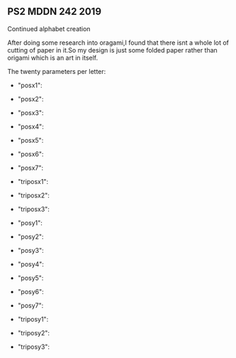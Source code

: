 ## PS2 MDDN 242 2019

Continued alphabet creation

After doing some research into oragami,I found that there isnt a whole lot of cutting of paper in it.So my design is just some folded paper rather than origami which is an art in itself.


The twenty parameters per letter:
  * "posx1": 
  * "posx2": 
  * "posx3": 
  * "posx4": 
  * "posx5": 
  * "posx6": 
  * "posx7": 
  
 * "triposx1": 
 * "triposx2": 
 * "triposx3": 

 * "posy1": 
 * "posy2": 
 * "posy3": 
 * "posy4": 
 * "posy5": 
 * "posy6": 
 * "posy7": 
 * "triposy1": 
 * "triposy2": 
 * "triposy3": 